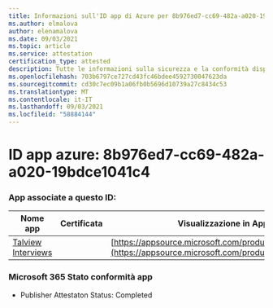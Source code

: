 ```yaml
---
title: Informazioni sull'ID app di Azure per 8b976ed7-cc69-482a-a020-19bdce1041c4
ms.author: elmalova
author: elenamalova
ms.date: 09/03/2021
ms.topic: article
ms.service: attestation
certification_type: attested
description: Tutte le informazioni sulla sicurezza e la conformità disponibili per 8b976ed7-cc69-482a-a020-19bdce1041c4.
ms.openlocfilehash: 703b6797ce727cd43fc46bdee4592730047623da
ms.sourcegitcommit: cd30c7ec09b1a06fb0b5696d10739a27c8434c53
ms.translationtype: MT
ms.contentlocale: it-IT
ms.lasthandoff: 09/03/2021
ms.locfileid: "58884144"
---
```

# <a name="azure-app-id-8b976ed7-cc69-482a-a020-19bdce1041c4"></a>ID app azure: 8b976ed7-cc69-482a-a020-19bdce1041c4


### <a name="apps-associated-with-this-id"></a>App associate a questo ID:
| **Nome app** | **Certificata** | **Visualizzazione in AppSource** |
|--------------|---------------|-----------------------|
| [Talview Interviews](https://docs.microsoft.com/microsoft-365-app-certification/forward/WA200002437) |  | [https://appsource.microsoft.com/product/office/WA200002437](https://appsource.microsoft.com/product/office/WA200002437) |

### <a name="microsoft-365-app-compliance-status"></a>Microsoft 365 Stato conformità app
- Publisher Attestaton Status: Completed
